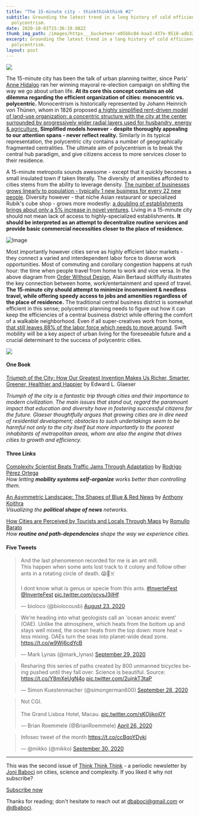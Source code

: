 ```yaml
---
title: "The 15-minute city - thinkthinkthink #2"
subtitle: Grounding the latest trend in a long history of cold efficiency versus
  polycentrism.
date: 2020-10-01T15:36:19.082Z
thumb_img_path: /images/https___bucketeer-e05bbc84-baa3-437e-9518-adb32be77984.s3.amazonaws.com_public_images_f0dffb9a-cd9a-4482-a416-6f60ddc24fb8_929x399.png
excerpt: Grounding the latest trend in a long history of cold efficiency versus
  polycentrism.
layout: post
---
```

![](https://cdn.substack.com/image/fetch/w_1456,c_limit,f_auto,q_auto:good,fl_progressive:steep/https%3A%2F%2Fbucketeer-e05bbc84-baa3-437e-9518-adb32be77984.s3.amazonaws.com%2Fpublic%2Fimages%2Ff0dffb9a-cd9a-4482-a416-6f60ddc24fb8_929x399.png)

The 15-minute city has been the talk of urban planning twitter, since Paris’ [Anne Hidalgo](https://twitter.com/anne_hidalgo?lang=en) ran her winning mayoral re-election campaign on shifting the way we go about urban life. **At its core this concept contains an old dilemma regarding the efficient organization of cities: monocentric vs. polycentric.** Monocentrism is historically represented by Johann Heinrich von Thünen, whom in 1826 proposed [a highly simplified rent-driven model of land-use organization: a concentric structure with the city at the center surrounded by progressively wider radial layers used for husbandry, energy & agriculture.](https://urbanformation.wordpress.com/2018/06/18/the-power-of-diagrams-in-urban-studies-2/) **Simplified models however - despite thoroughly appealing to our attention spans - never reflect reality.** Similarly in its typical representation, the polycentric city contains a number of geographically fragmented centralities. The ultimate aim of polycentrism is to break the central hub paradigm, and give citizens access to more services closer to their residence.

A 15-minute metropolis sounds awesome - except that it quickly becomes a small insulated town if taken literally. The diversity of amenities afforded to cities stems from the ability to leverage density. [The number of businesses grows linearly to population - typically 1 new business for every 22 new people](https://arxiv.org/abs/1405.3202). Diversity however - that niche Asian restaurant or specialized Rubik's cube shop - grows more modestly: [a doubling of establishments brings about only a 5% increase in novel ventures](http://nautil.us/issue/50/emergence/why-new-york-is-just-an-average-city). Living in a 15-minute city should not mean lack of access to highly-specialized establishments. **It should be interpreted as an attempt to decentralize routine services and provide basic commercial necessities closer to the place of residence.**

![Image](https://cdn.substack.com/image/fetch/w_1456,c_limit,f_auto,q_auto:good,fl_progressive:steep/https%3A%2F%2Fbucketeer-e05bbc84-baa3-437e-9518-adb32be77984.s3.amazonaws.com%2Fpublic%2Fimages%2F29430ab9-39d6-4b8f-bf7c-b12a2e1b4b33_885x549.jpeg)

Most importantly however cities serve as highly efficient labor markets - they connect a varied and interdependent labor force to diverse work opportunities. Most of commuting and corollary congestion happens at rush hour: the time when people travel from home to work and vice versa. In the above diagram from [Order Without Design](https://www.goodreads.com/book/show/39644188-order-without-design), Alain Bertaud skillfully illustrates the key connection between home, work/entertainment and speed of travel. **The 15-minute city should attempt to minimize inconvenient & needless travel, while offering speedy access to jobs and amenities regardless of the place of residence.** The traditional central business district is somewhat efficient in this sense; polycentric planning needs to figure out how it can keep the efficiencies of a central business district while offering the comfort of a walkable neighborhood. Even if all super-creatives work from home, [that still leaves 88% of the labor force which needs to move around](https://en.wikipedia.org/wiki/Creative_class). Swift mobility will be a key aspect of urban living for the foreseeable future and a crucial determinant to the success of polycentric cities.

![](https://cdn.substack.com/image/fetch/w_1456,c_limit,f_auto,q_auto:good,fl_progressive:steep/https%3A%2F%2Fbucketeer-e05bbc84-baa3-437e-9518-adb32be77984.s3.amazonaws.com%2Fpublic%2Fimages%2Ffbb86a7d-13a9-4e1d-b6a5-187cf82df518_704x469.jpeg)

#### One Book

[Triumph of the City: How Our Greatest Invention Makes Us Richer, Smarter, Greener, Healthier and Happier](https://www.goodreads.com/book/show/9897152-triumph-of-the-city) by Edward L. Glaeser

*Triumph of the city is a fantastic trip through cities and their importance to modern civilization. The main issues that stand out, regard the paramount impact that education and diversity have in fostering successful citizens for the future. Glaeser thoughtfully argues that growing cities are in dire need of residential development; obstacles to such undertakings seem to be harmful not only to the city itself but more importantly to the poorest inhabitants of metropolitan areas, whom are also the engine that drives cities to growth and efficiency.*

#### Three Links

[Complexity Scientist Beats Traffic Jams Through Adaptation](https://www.quantamagazine.org/complexity-scientist-beats-traffic-jams-through-adaptation-20200928/?s=09) by [Rodrigo Pérez Ortega](https://twitter.com/rpocisv?ref_src=twsrc%5Egoogle%7Ctwcamp%5Eserp%7Ctwgr%5Eauthor)\
*How letting **mobility systems self-organize** works better than controlling them.*

[An Asymmetric Landscape: The Shapes of Blue & Red News](https://medium.com/bluewhitered/an-asymmetric-landscape-the-different-shapes-of-blue-red-news-cf5e089f24f7) by [Anthony Koithra](https://twitter.com/akoithra)\
*Visualizing the **political shape of news** networks.*

[How Cities are Perceived by Tourists and Locals Through Maps](https://www.archdaily.com/920002/a-series-of-maps-reveals-the-difference-in-how-cities-are-perceived-by-tourists-and-locals) by [Romullo Barato](https://twitter.com/RomulloBaratto)\
*How **routine and path-dependencies** shape the way we experience cities.*

#### Five Tweets

<blockquote class="twitter-tweet"><p lang="en" dir="ltr">And the last phenomenon recorded for me is an ant mill.<br>This happen when some ants lost track to it colony and follow other ants in a rotating circle of death. 😱🐜☠️<br><br>I dont know what is genus or specie from this ants. <a href="https://twitter.com/hashtag/InverteFest?src=hash&amp;ref_src=twsrc%5Etfw">#InverteFest</a> <a href="https://twitter.com/InverteFest?ref_src=twsrc%5Etfw">@InverteFest</a> <a href="https://t.co/ocysJ3jlHf">pic.twitter.com/ocysJ3jlHf</a></p>&mdash; bioloco (@biolocousb) <a href="https://twitter.com/biolocousb/status/1297403469096198144?ref_src=twsrc%5Etfw">August 23, 2020</a></blockquote> <script async src="https://platform.twitter.com/widgets.js" charset="utf-8"></script>

<blockquote class="twitter-tweet"><p lang="en" dir="ltr">We&#39;re heading into what geologists call an &#39;ocean anoxic event&#39; (OAE). Unlike the atmosphere, which heats from the bottom up and stays well mixed, the ocean heats from the top down: more heat = less mixing. OAEs turn the seas into planet-wide dead zone. <a href="https://t.co/w9Wj6cdYcB">https://t.co/w9Wj6cdYcB</a></p>&mdash; Mark Lynas (@mark_lynas) <a href="https://twitter.com/mark_lynas/status/1310860569935781888?ref_src=twsrc%5Etfw">September 29, 2020</a></blockquote> <script async src="https://platform.twitter.com/widgets.js" charset="utf-8"></script>

<blockquote class="twitter-tweet"><p lang="en" dir="ltr">Resharing this series of paths created by 800 unmanned bicycles being pushed until they fall over. Science is beautiful. Source: <a href="https://t.co/Y8mXeUgN4o">https://t.co/Y8mXeUgN4o</a> <a href="https://t.co/2ujnkT3taP">pic.twitter.com/2ujnkT3taP</a></p>&mdash; Simon Kuestenmacher (@simongerman600) <a href="https://twitter.com/simongerman600/status/1310677923347693571?ref_src=twsrc%5Etfw">September 28, 2020</a></blockquote> <script async src="https://platform.twitter.com/widgets.js" charset="utf-8"></script>

<blockquote class="twitter-tweet"><p lang="en" dir="ltr">Not CGI.<br><br>The Grand Lisboa Hotel, Macau. <a href="https://t.co/sKOjjkoi0Y">pic.twitter.com/sKOjjkoi0Y</a></p>&mdash; Brian Roemmele (@BrianRoemmele) <a href="https://twitter.com/BrianRoemmele/status/1254523895467499521?ref_src=twsrc%5Etfw">April 26, 2020</a></blockquote> <script async src="https://platform.twitter.com/widgets.js" charset="utf-8"></script>

<blockquote class="twitter-tweet"><p lang="en" dir="ltr">Infosec tweet of the month <a href="https://t.co/ccBqoYDyki">https://t.co/ccBqoYDyki</a></p>&mdash; @mikko (@mikko) <a href="https://twitter.com/mikko/status/1311377438551814146?ref_src=twsrc%5Etfw">September 30, 2020</a></blockquote> <script async src="https://platform.twitter.com/widgets.js" charset="utf-8"></script>

- - -

This was the second issue of [Think Think Think](https://thinkthinkthink.substack.com) - a periodic newsletter by [Joni Baboci](https://joni.baboci.net) on cities, science and complexity. If you liked it why not subscribe?

[Subscribe now](https://thinkthinkthink.substack.com/subscribe)

Thanks for reading; don't hesitate to reach out at [dbaboci@gmail.com](mailto:dbaboci@gmail.com) or [@dbaboci](http://twitter.com/dbaboci).